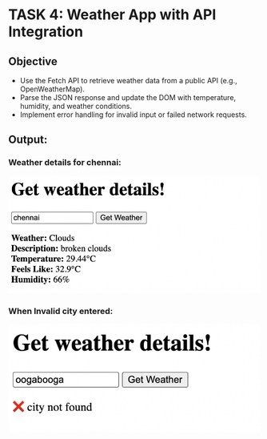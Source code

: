 # TASK 4: Weather App with API Integration

## Objective

- Use the Fetch API to retrieve weather data from a public API (e.g., OpenWeatherMap).
- Parse the JSON response and update the DOM with temperature, humidity, and weather conditions.
- Implement error handling for invalid input or failed network requests.

## Output:

### Weather details for chennai:

![](chennai.png)

### When Invalid city entered:

![](incorrect_city.png)
